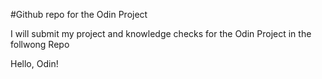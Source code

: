 #Github repo for the Odin Project

I will submit my project and knowledge checks for the Odin Project in the follwong Repo

Hello, Odin!
